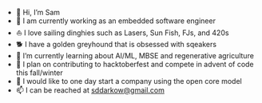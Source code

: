 - 👋 Hi, I’m Sam
- 📝 I am currently working as an embedded software engineer
- ⛵ I love sailing dinghies such as Lasers, Sun Fish, FJs, and 420s
- 🐕 I have a golden greyhound that is obsessed with sqeakers
- 🌱 I’m currently learning about AI/ML, MBSE and regenerative agriculture
- 📅 I plan on contributing to hacktoberfest and compete in advent of code this fall/winter
- 🔮 I would like to one day start a company using the open core model
- 📫 I can be reached at sddarkow@gmail.com

<!---
sddark/sddark is a ✨ special ✨ repository because its `README.md` (this file) appears on your GitHub profile.
You can click the Preview link to take a look at your changes.
--->

